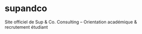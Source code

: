 # supandco
Site officiel de Sup &amp; Co. Consulting – Orientation académique &amp; recrutement étudiant
